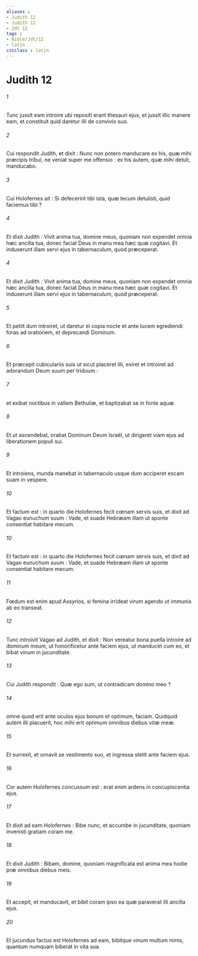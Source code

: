 ```yaml
---
aliases : 
- Judith 12
- Judith 12
- Jdt 12
tags : 
- Bible/Jdt/12
- latin
cssclass : latin
---
```


# Judith 12

###### 1
Tunc jussit eam introire ubi repositi erant thesauri ejus, et jussit illic manere eam, et constituit quid daretur illi de convivio suo.
###### 2
Cui respondit Judith, et dixit : Nunc non potero manducare ex his, quæ mihi præcipis tribui, ne veniat super me offensio : ex his autem, quæ mihi detuli, manducabo.
###### 3
Cui Holofernes ait : Si defecerint tibi ista, quæ tecum detulisti, quid faciemus tibi ?
###### 4
Et dixit Judith : Vivit anima tua, domine meus, quoniam non expendet omnia hæc ancilla tua, donec faciat Deus in manu mea hæc quæ cogitavi. Et induxerunt illam servi ejus in tabernaculum, quod præceperat.
###### 4
Et dixit Judith : Vivit anima tua, domine meus, quoniam non expendet omnia hæc ancilla tua, donec faciat Deus in manu mea hæc quæ cogitavi. Et induxerunt illam servi ejus in tabernaculum, quod præceperat.
###### 5
Et petiit dum introiret, ut daretur ei copia nocte et ante lucem egrediendi foras ad orationem, et deprecandi Dominum.
###### 6
Et præcepit cubiculariis suis ut sicut placeret illi, exiret et introiret ad adorandum Deum suum per triduum :
###### 7
et exibat noctibus in vallem Bethuliæ, et baptizabat se in fonte aquæ.
###### 8
Et ut ascendebat, orabat Dominum Deum Israël, ut dirigeret viam ejus ad liberationem populi sui.
###### 9
Et introiens, munda manebat in tabernaculo usque dum acciperet escam suam in vespere.
###### 10
Et factum est : in quarto die Holofernes fecit cœnam servis suis, et dixit ad Vagao eunuchum suum : Vade, et suade Hebræam illam ut sponte consentiat habitare mecum.
###### 10
Et factum est : in quarto die Holofernes fecit cœnam servis suis, et dixit ad Vagao eunuchum suum : Vade, et suade Hebræam illam ut sponte consentiat habitare mecum.
###### 11
Fœdum est enim apud Assyrios, si femina irrideat virum agendo ut immunis ab eo transeat.
###### 12
Tunc introivit Vagao ad Judith, et dixit : Non vereatur bona puella introire ad dominum meum, ut honorificetur ante faciem ejus, ut manducet cum eo, et bibat vinum in jucunditate.
###### 13
Cui Judith respondit : Quæ ego sum, ut contradicam domino meo ?
###### 14
omne quod erit ante oculos ejus bonum et optimum, faciam. Quidquid autem illi placuerit, hoc mihi erit optimum omnibus diebus vitæ meæ.
###### 15
Et surrexit, et ornavit se vestimento suo, et ingressa stetit ante faciem ejus.
###### 16
Cor autem Holofernes concussum est : erat enim ardens in concupiscentia ejus.
###### 17
Et dixit ad eam Holofernes : Bibe nunc, et accumbe in jucunditate, quoniam invenisti gratiam coram me.
###### 18
Et dixit Judith : Bibam, domine, quoniam magnificata est anima mea hodie præ omnibus diebus meis.
###### 19
Et accepit, et manducavit, et bibit coram ipso ea quæ paraverat illi ancilla ejus.
###### 20
Et jucundus factus est Holofernes ad eam, bibitque vinum multum nimis, quantum numquam biberat in vita sua.
